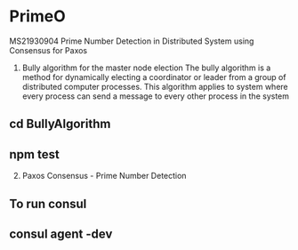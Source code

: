 # PrimeO
MS21930904
Prime Number Detection in Distributed System using Consensus for Paxos

1) Bully algorithm for the master node election
The bully algorithm is a method for dynamically electing a coordinator or leader from a group of distributed computer processes. This algorithm applies to system where every process can send a message to every other process in the system
## cd BullyAlgorithm
## npm test

2) Paxos Consensus - Prime Number Detection
## To run consul 
## consul agent -dev


